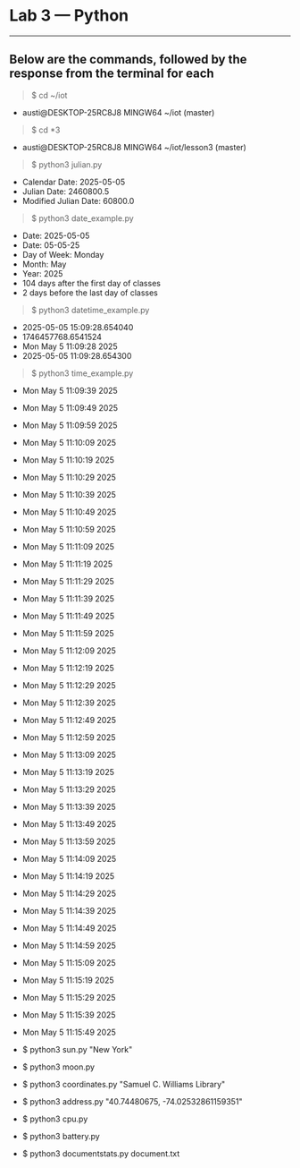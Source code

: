 # Lab 3 — Python
---
## Below are the commands, followed by the response from the terminal for each
> $ cd ~/iot
- austi@DESKTOP-25RC8J8 MINGW64 ~/iot (master)

> $ cd *3
- austi@DESKTOP-25RC8J8 MINGW64 ~/iot/lesson3 (master)

> $ python3 julian.py
- Calendar Date: 2025-05-05
- Julian Date: 2460800.5
- Modified Julian Date: 60800.0

> $ python3 date_example.py
- Date: 2025-05-05
- Date: 05-05-25
- Day of Week: Monday
- Month: May
- Year: 2025
- 104 days after the first day of classes
- 2 days before the last day of classes

> $ python3 datetime_example.py
- 2025-05-05 15:09:28.654040
- 1746457768.6541524
- Mon May  5 11:09:28 2025
- 2025-05-05 11:09:28.654300

> $ python3 time_example.py
- Mon May  5 11:09:39 2025
- Mon May  5 11:09:49 2025
- Mon May  5 11:09:59 2025
- Mon May  5 11:10:09 2025
- Mon May  5 11:10:19 2025
- Mon May  5 11:10:29 2025
- Mon May  5 11:10:39 2025
- Mon May  5 11:10:49 2025
- Mon May  5 11:10:59 2025
- Mon May  5 11:11:09 2025
- Mon May  5 11:11:19 2025
- Mon May  5 11:11:29 2025
- Mon May  5 11:11:39 2025
- Mon May  5 11:11:49 2025
- Mon May  5 11:11:59 2025
- Mon May  5 11:12:09 2025
- Mon May  5 11:12:19 2025
- Mon May  5 11:12:29 2025
- Mon May  5 11:12:39 2025
- Mon May  5 11:12:49 2025
- Mon May  5 11:12:59 2025
- Mon May  5 11:13:09 2025
- Mon May  5 11:13:19 2025
- Mon May  5 11:13:29 2025
- Mon May  5 11:13:39 2025
- Mon May  5 11:13:49 2025
- Mon May  5 11:13:59 2025
- Mon May  5 11:14:09 2025
- Mon May  5 11:14:19 2025
- Mon May  5 11:14:29 2025
- Mon May  5 11:14:39 2025
- Mon May  5 11:14:49 2025
- Mon May  5 11:14:59 2025
- Mon May  5 11:15:09 2025
- Mon May  5 11:15:19 2025
- Mon May  5 11:15:29 2025
- Mon May  5 11:15:39 2025
- Mon May  5 11:15:49 2025

- $ python3 sun.py "New York"
- $ python3 moon.py
- $ python3 coordinates.py "Samuel C. Williams Library"
- $ python3 address.py "40.74480675, -74.02532861159351"
- $ python3 cpu.py
- $ python3 battery.py
- $ python3 documentstats.py document.txt



